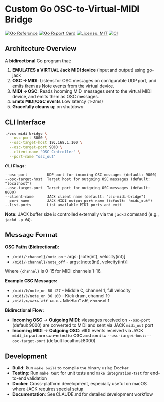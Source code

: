 # Custom Go OSC-to-Virtual-MIDI Bridge

[![Go Reference](https://pkg.go.dev/badge/github.com/GeoffreyPlitt/osc_as_midi.svg)](https://pkg.go.dev/github.com/GeoffreyPlitt/osc_as_midi)
[![Go Report Card](https://goreportcard.com/badge/github.com/GeoffreyPlitt/osc_as_midi)](https://goreportcard.com/report/github.com/GeoffreyPlitt/osc_as_midi)
[![License: MIT](https://img.shields.io/badge/License-MIT-yellow.svg)](https://opensource.org/licenses/MIT)
[![CI](https://github.com/GeoffreyPlitt/osc_as_midi/workflows/CI/badge.svg)](https://github.com/GeoffreyPlitt/osc_as_midi/actions)

## Architecture Overview

A **bidirectional** Go program that:
1. **EMULATES a VIRTUAL Jack MIDI device** (input and output) using go-jack
2. **OSC → MIDI**: Listens for OSC messages on configurable UDP port, and emits them as Note events from the virtual device.
3. **MIDI → OSC**: Reads incoming MIDI messages sent to the virtual MIDI device, and emits them as OSC messages.
5. **Emits MIDI/OSC events** Low latency (1-2ms)
6. **Gracefully cleans up** on shutdown

## CLI Interface

```bash
./osc-midi-bridge \
  --osc-port 8000 \
  --osc-target-host 192.168.1.100 \
  --osc-target-port 9000 \
  --client-name "OSC Controller" \
  --port-name "osc_out"
```

**CLI Flags:**
```
--osc-port         UDP port for incoming OSC messages (default: 9000)
--osc-target-host  Target host for outgoing OSC messages (default: "localhost")
--osc-target-port  Target port for outgoing OSC messages (default: 8000)
--client-name      JACK client name (default: "osc-midi-bridge")
--port-name        JACK MIDI output port name (default: "midi_out")
--list-ports       List available MIDI ports and exit
```

**Note:** JACK buffer size is controlled externally via the `jackd` command (e.g., `jackd -p 64`).

## Message Format

**OSC Paths (Bidirectional):**
- `/midi/{channel}/note_on` - args: [note(int), velocity(int)]
- `/midi/{channel}/note_off` - args: [note(int), velocity(int)]

Where `{channel}` is 0-15 for MIDI channels 1-16.

**Example OSC Messages:**
- `/midi/0/note_on 60 127` - Middle C, channel 1, full velocity
- `/midi/9/note_on 36 100` - Kick drum, channel 10
- `/midi/0/note_off 60 0` - Middle C off, channel 1

**Bidirectional Flow:**
- **Incoming OSC** → **Outgoing MIDI**: Messages received on `--osc-port` (default 9000) are converted to MIDI and sent via JACK `midi_out` port
- **Incoming MIDI** → **Outgoing OSC**: MIDI events received via JACK `midi_in` port are converted to OSC and sent to `--osc-target-host:--osc-target-port` (default localhost:8000)

## Development

- **Build**: Run `make build` to compile the binary using Docker
- **Testing**: Run `make test` for unit tests and `make integration-test` for end-to-end validation
- **Docker**: Cross-platform development, especially useful on macOS where JACK requires special setup  
- **Documentation**: See CLAUDE.md for detailed development workflow